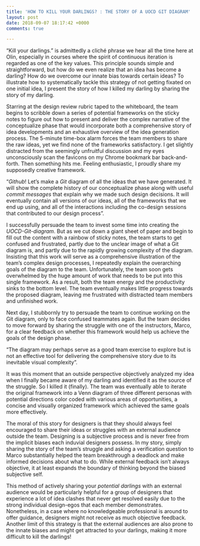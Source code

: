 ```yaml
---
title: 'HOW TO KILL YOUR DARLINGS? : THE STORY OF A UOCD GIT DIAGRAM'
layout: post
date: 2018-09-07 18:17:42 +0000
comments: true

---
```

“Kill your darlings.” is admittedly a cliché phrase we hear all the time here at Olin, especially in courses where the spirit of continuous iteration is regarded as one of the key values. This principle sounds simple and straightforward, but how do we even realize that an idea has become a darling? How do we overcome our innate bias towards certain ideas? To illustrate how to systematically tackle this strategy of not getting fixated on one initial idea, I present the story of how I killed my darling by sharing the story of my darling.

Starring at the design review rubric taped to the whiteboard, the team begins to scribble down a series of potential frameworks on the sticky notes to figure out how to present and deliver the complex narrative of the conceptualize phase that would incorporate both a comprehensive story of idea developments and an exhaustive overview of the idea generation process. The 5-minute time-box alarm forces the team members to share the raw ideas, yet we find none of the frameworks satisfactory. I get slightly distracted from the seemingly unfruitful discussion and my eyes unconsciously scan the favicons on my Chrome bookmark bar back-and-forth. Then something hits me. Feeling enthusiastic, I proudly share my supposedly creative framework.

“_Github_! Let’s make a _Git_ diagram of all the ideas that we have generated. It will show the complete history of our conceptualize phase along with useful _commit messages_ that explain why we made such design decisions. It will eventually contain all versions of our ideas, all of the frameworks that we end up using, and all of the interactions including the co-design sessions that contributed to our design process”.

I successfully persuade the team to invest some time into creating the _UOCD-Git-diagram_. But as we cut down a giant sheet of paper and begin to fill out the content with a rainbow of sticky notes, the team starts to get confused and frustrated, partly due to the unclear image of what a Git diagram is, and partly due to the rapidly growing complexity of the diagram. Insisting that this work will serve as a comprehensive illustration of the team’s complex design processes, I repeatedly explain the overarching goals of the diagram to the team. Unfortunately, the team soon gets overwhelmed by the huge amount of work that needs to be put into this single framework. As a result, both the team energy and the productivity sinks to the bottom level. The team eventually makes little progress towards the proposed diagram, leaving me frustrated with distracted team members and unfinished work.

Next day, I stubbornly try to persuade the team to continue working on the Git diagram, only to face confused teammates again. But the team decides to move forward by sharing the struggle with one of the instructors, Marco, for a clear feedback on whether this framework would help us achieve the goals of the design phase.

“The diagram may perhaps serve as a good team exercise to explore but is not an effective tool for delivering the comprehensive story due to its inevitable visual complexity”.

It was this moment that an outside perspective objectively analyzed my idea when I finally became aware of my darling and identified it as the source of the struggle. So I killed it (finally). The team was eventually able to iterate the original framework into a Venn diagram of three different personas with potential directions color coded with various areas of opportunities, a concise and visually organized framework which achieved the same goals more effectively.

The moral of this story for designers is that they should always feel encouraged to share their ideas or struggles with an external audience outside the team. Designing is a subjective process and is never free from the implicit biases each induvial designers possess. In my story, simply sharing the story of the team’s struggle and asking a verification question to Marco substantially helped the team breakthrough a deadlock and make informed decisions about what to do. While external feedback isn’t always objective, it at least expands the boundary of thinking beyond the biased subjective self.

This method of actively sharing your _potential darlings_ with an external audience would be particularly helpful for a group of designers that experience a lot of idea clashes that never get resolved easily due to the strong individual design-egos that each member demonstrates. Nonetheless, in a case where no knowledgeable professional is around to offer guidance, designers might not receive as much objective feedback. Another limit of this strategy is that the external audiences are also prone to the innate biases and might get attracted to your darlings, making it more difficult to kill the darlings!